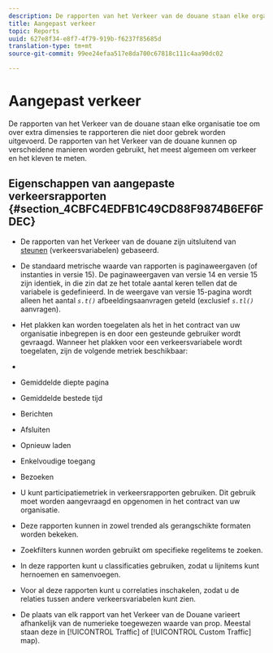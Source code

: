 ```yaml
---
description: De rapporten van het Verkeer van de douane staan elke organisatie toe om over extra dimensies te rapporteren die niet door gebrek worden uitgevoerd. De rapporten van het Verkeer van de douane kunnen op verscheidene manieren worden gebruikt, het meest algemeen om verkeer en het kleven te meten.
title: Aangepast verkeer
topic: Reports
uuid: 627e8f34-e8f7-4f79-919b-f6237f85685d
translation-type: tm+mt
source-git-commit: 99ee24efaa517e8da700c67818c111c4aa90dc02

---
```



# Aangepast verkeer

De rapporten van het Verkeer van de douane staan elke organisatie toe om over extra dimensies te rapporteren die niet door gebrek worden uitgevoerd. De rapporten van het Verkeer van de douane kunnen op verscheidene manieren worden gebruikt, het meest algemeen om verkeer en het kleven te meten.

## Eigenschappen van aangepaste verkeersrapporten {#section_4CBFC4EDFB1C49CD88F9874B6EF6FDEC}

* De rapporten van het Verkeer van de douane zijn uitsluitend van [steunen](https://marketing.adobe.com/resources/help/en_US/sc/implement/c_propn.html) (verkeersvariabelen) gebaseerd.
* De standaard metrische waarde van rapporten is paginaweergaven (of instanties in versie 15). De paginaweergaven van versie 14 en versie 15 zijn identiek, in die zin dat ze het totale aantal keren tellen dat de variabele is gedefinieerd. In de weergave van versie 15-pagina wordt alleen het aantal *`s.t()`* afbeeldingsaanvragen geteld (exclusief *`s.tl()`* aanvragen).

* Het plakken kan worden toegelaten als het in het contract van uw organisatie inbegrepen is en door een gesteunde gebruiker wordt gevraagd. Wanneer het plakken voor een verkeersvariabele wordt toegelaten, zijn de volgende metriek beschikbaar:
* 

   * Gemiddelde diepte pagina
   * Gemiddelde bestede tijd
   * Berichten
   * Afsluiten
   * Opnieuw laden
   * Enkelvoudige toegang
   * Bezoeken

* U kunt participatiemetriek in verkeersrapporten gebruiken. Dit gebruik moet worden aangevraagd en opgenomen in het contract van uw organisatie.
* Deze rapporten kunnen in zowel trended als gerangschikte formaten worden bekeken.
* Zoekfilters kunnen worden gebruikt om specifieke regelitems te zoeken.
* In deze rapporten kunt u classificaties gebruiken, zodat u lijnitems kunt hernoemen en samenvoegen.
* Voor al deze rapporten kunt u correlaties inschakelen, zodat u de relaties tussen andere verkeersvariabelen kunt zien.
* De plaats van elk rapport van het Verkeer van de Douane varieert afhankelijk van de numerieke toegewezen waarde van prop. Meestal staan deze in [!UICONTROL Traffic] of [!UICONTROL Custom Traffic] map).

